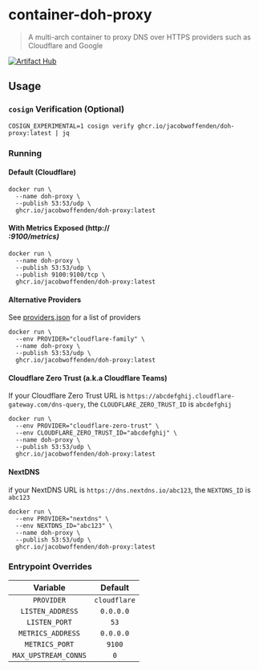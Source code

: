 # container-doh-proxy

> A multi-arch container to proxy DNS over HTTPS providers such as Cloudflare and Google

[![Artifact Hub](https://img.shields.io/endpoint?url=https://artifacthub.io/badge/repository/doh-proxy)](https://artifacthub.io/packages/search?repo=doh-proxy)


## Usage

### `cosign` Verification (Optional)

```
COSIGN_EXPERIMENTAL=1 cosign verify ghcr.io/jacobwoffenden/doh-proxy:latest | jq
```

### Running

#### Default (Cloudflare)

```
docker run \
  --name doh-proxy \
  --publish 53:53/udp \
  ghcr.io/jacobwoffenden/doh-proxy:latest
```

#### With Metrics Exposed (http://<address>:9100/metrics)

```
docker run \
  --name doh-proxy \
  --publish 53:53/udp \
  --publish 9100:9100/tcp \
  ghcr.io/jacobwoffenden/doh-proxy:latest
```

#### Alternative Providers

See [providers.json](src/etc/doh-proxy/providers.json) for a list of providers

```
docker run \
  --env PROVIDER="cloudflare-family" \
  --name doh-proxy \
  --publish 53:53/udp \
  ghcr.io/jacobwoffenden/doh-proxy:latest
```

#### Cloudflare Zero Trust (a.k.a Cloudflare Teams)

If your Cloudflare Zero Trust URL is `https://abcdefghij.cloudflare-gateway.com/dns-query`, the `CLOUDFLARE_ZERO_TRUST_ID` is `abcdefghij`

```
docker run \
  --env PROVIDER="cloudflare-zero-trust" \
  --env CLOUDFLARE_ZERO_TRUST_ID="abcdefghij" \
  --name doh-proxy \
  --publish 53:53/udp \
  ghcr.io/jacobwoffenden/doh-proxy:latest
```

#### NextDNS

if your NextDNS URL is `https://dns.nextdns.io/abc123`, the `NEXTDNS_ID` is `abc123`

```
docker run \
  --env PROVIDER="nextdns" \
  --env NEXTDNS_ID="abc123" \
  --name doh-proxy \
  --publish 53:53/udp \
  ghcr.io/jacobwoffenden/doh-proxy:latest
```

### Entrypoint Overrides

|Variable|Default|
|:----------------:|:---------:|
|`PROVIDER`|`cloudflare`|
|`LISTEN_ADDRESS`|`0.0.0.0`|
|`LISTEN_PORT`|`53`|
|`METRICS_ADDRESS`|`0.0.0.0`|
|`METRICS_PORT`|`9100`|
|`MAX_UPSTREAM_CONNS`|`0`|
